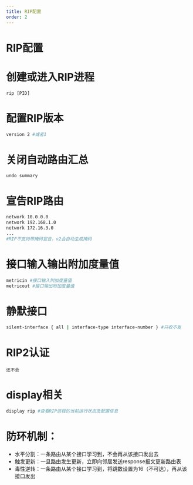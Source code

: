 ```yaml
---
title: RIP配置
order: 2
---
```


# RIP配置

# 创建或进入RIP进程
```
rip [PID]
```
# 配置RIP版本
```sh
version 2 #或者1
```
# 关闭自动路由汇总
```
undo summary
```
# 宣告RIP路由
```sh
network 10.0.0.0
network 192.168.1.0
network 172.16.3.0
...
#RIP不支持带掩码宣告，v2会自动生成掩码
```

# 接口输入输出附加度量值
```sh
metricin #接口输入附加度量值
metricout #接口输出附加度量值
```

# 静默接口
```sh
silent-interface { all | interface-type interface-number } #只收不发
```

# RIP2认证
```
还不会
```

# display相关
```sh
display rip #查看RIP进程的当前运行状态及配置信息

```

# 防环机制：
- 水平分割：一条路由从某个接口学习到，不会再从该接口发出去
- 触发更新：一旦路由发生更新，立即向邻居发送response报文更新路由表
- 毒性逆转：一条路由从某个接口学习到，将跳数设置为16（不可达），再从该接口发出